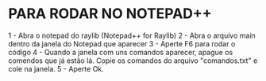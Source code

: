 # PARA RODAR NO NOTEPAD++
1 - Abra o notepad do raylib (Notepad++ for Raylib)
2 - Abra o arquivo main dentro da janela do Notepad que aparecer
3 - Aperte F6 para rodar o código 
4 - Quando a janela com uns comandos aparecer, apague os comendos que já estão lá. Copie os comandos do arquivo "comandos.txt" e cole na janela.
5 - Aperte Ok.
